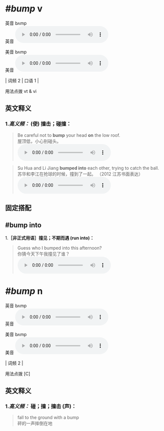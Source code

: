 # ***\#bump*** v
英音 bʌmp  
英音
<audio src="./media/bump-B.aac" controls="controls"></audio>

美音 bʌmp  
美音
<audio src="./media/bump.aac" controls="controls"></audio>



| 词频 2 | 口语 1 |  

用法点拨  vt & vi

英文释义
---
### 1.*高义频：* **(使) 撞击；碰撞：**  

 > Be careful not to **bump** your head **on** the low roof.  
 > 屋顶低，小心别碰头。    
<audio src="./media/1-bump.aac" controls="controls"></audio>

 > Su Hua and Li Jiang **bumped into** each other, trying to catch the ball.  
 > 苏华和李江在抢球的时候，撞到了一起。  （2012 江苏书面表达）  
<audio src="./media/2-bump.aac" controls="controls"></audio>


固定搭配
---
## \#bump into 
1.**［非正式用语］撞见；不期而遇 (run into)：**  

 > Guess who I bumped into this afternoon?  
 > 你猜今天下午我撞见了谁？    
<audio src="./media/3-bump.aac" controls="controls"></audio>


# ***\#bump*** n
英音 bʌmp  
英音
<audio src="./media/bump-B.aac" controls="controls"></audio>

美音 bʌmp  
美音
<audio src="./media/bump.aac" controls="controls"></audio>



| 词频 2 |  

用法点拨  [C]

英文释义
---
### 1.*高义频：* **碰；撞；撞击 (声)：**  

 > fall to the ground with a bump  
 > 砰的一声摔倒在地    


